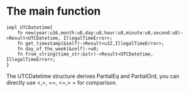 # The main function
```
impl UTCDatetime{
    fn new(year:u16,month:u8,day:u8,hour:u8,minute:u8,second:u8)->Result<UTCDatetime, IllegalTimeError>;
    fn get_timestamp(&self)->Result<u32,IllegalTimeError>;
    fn day_of_the_week(&self)->u8;
    fn from_string(time_str:&str)->Result<UTCDatetime, IllegalTimeError>;
}
```
The UTCDatetime structure derives PartialEq and PartialOrd, you can directly use <,>, ==, <=,> = for comparison.